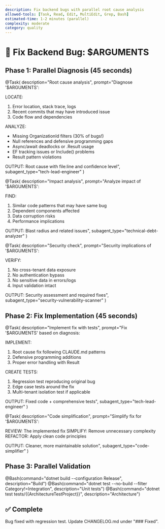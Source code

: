 ```yaml
---
description: Fix backend bugs with parallel root cause analysis
allowed-tools: [Task, Read, Edit, MultiEdit, Grep, Bash]
estimated-time: 1-2 minutes (parallel)
complexity: moderate
category: quality
---
```


# 🔧 Fix Backend Bug: $ARGUMENTS

## Phase 1: Parallel Diagnosis (45 seconds)

@Task(
  description="Root cause analysis",
  prompt="Diagnose '$ARGUMENTS':
  
  LOCATE:
  1. Error location, stack trace, logs
  2. Recent commits that may have introduced issue
  3. Code flow and dependencies
  
  ANALYZE:
  - Missing OrganizationId filters (30% of bugs!)
  - Null references and defensive programming gaps
  - Async/await deadlocks or .Result usage
  - EF tracking issues or Include() problems
  - Result<T> pattern violations
  
  OUTPUT: Root cause with file:line and confidence level",
  subagent_type="tech-lead-engineer"
)

@Task(
  description="Impact analysis",
  prompt="Analyze impact of '$ARGUMENTS':
  
  FIND:
  1. Similar code patterns that may have same bug
  2. Dependent components affected
  3. Data corruption risks
  4. Performance implications
  
  OUTPUT: Blast radius and related issues",
  subagent_type="technical-debt-analyzer"
)

@Task(
  description="Security check",
  prompt="Security implications of '$ARGUMENTS':
  
  VERIFY:
  1. No cross-tenant data exposure
  2. No authentication bypass
  3. No sensitive data in errors/logs
  4. Input validation intact
  
  OUTPUT: Security assessment and required fixes",
  subagent_type="security-vulnerability-scanner"
)

## Phase 2: Fix Implementation (45 seconds)

@Task(
  description="Implement fix with tests",
  prompt="Fix '$ARGUMENTS' based on diagnosis:
  
  IMPLEMENT:
  1. Root cause fix following CLAUDE.md patterns
  2. Defensive programming additions
  3. Proper error handling with Result<T>
  
  CREATE TESTS:
  1. Regression test reproducing original bug
  2. Edge case tests around the fix
  3. Multi-tenant isolation test if applicable
  
  OUTPUT: Fixed code + comprehensive tests",
  subagent_type="tech-lead-engineer"
)

@Task(
  description="Code simplification",
  prompt="Simplify fix for '$ARGUMENTS':
  
  REVIEW: The implemented fix
  SIMPLIFY: Remove unnecessary complexity
  REFACTOR: Apply clean code principles
  
  OUTPUT: Cleaner, more maintainable solution",
  subagent_type="code-simplifier"
)

## Phase 3: Parallel Validation

@Bash(command="dotnet build --configuration Release", description="Build")
@Bash(command="dotnet test --no-build --filter Category!=Integration", description="Unit tests")
@Bash(command="dotnet test tests/{{ArchitectureTestProject}}", description="Architecture")

## ✅ Complete
Bug fixed with regression test. Update CHANGELOG.md under "### Fixed".